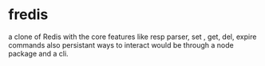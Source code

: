 # fredis
a clone of Redis with the core features like resp parser, set , get, del, expire commands also persistant ways to interact would be through a node package and a cli. 
